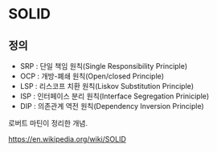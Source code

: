 # SOLID

## 정의
* SRP : 단일 책임 원칙(Single Responsibility Principle)
* OCP : 개방-폐쇄 원칙(Open/closed Principle)
* LSP : 리스코프 치환 원칙(Liskov Substitution Principle)
* ISP : 인터페이스 분리 원칙(Interface Segregation Priniciple)
* DIP : 의존관계 역전 원칙(Dependency Inversion Principle)

로버트 마틴이 정리한 개념.

https://en.wikipedia.org/wiki/SOLID